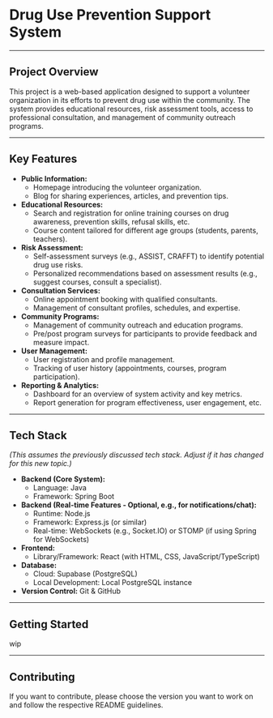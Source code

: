 # Drug Use Prevention Support System

---

## Project Overview

This project is a web-based application designed to support a volunteer organization in its efforts to prevent drug use within the community. The system provides educational resources, risk assessment tools, access to professional consultation, and management of community outreach programs.

---

## Key Features

*   **Public Information:**
    *   Homepage introducing the volunteer organization.
    *   Blog for sharing experiences, articles, and prevention tips.
*   **Educational Resources:**
    *   Search and registration for online training courses on drug awareness, prevention skills, refusal skills, etc.
    *   Course content tailored for different age groups (students, parents, teachers).
*   **Risk Assessment:**
    *   Self-assessment surveys (e.g., ASSIST, CRAFFT) to identify potential drug use risks.
    *   Personalized recommendations based on assessment results (e.g., suggest courses, consult a specialist).
*   **Consultation Services:**
    *   Online appointment booking with qualified consultants.
    *   Management of consultant profiles, schedules, and expertise.
*   **Community Programs:**
    *   Management of community outreach and education programs.
    *   Pre/post program surveys for participants to provide feedback and measure impact.
*   **User Management:**
    *   User registration and profile management.
    *   Tracking of user history (appointments, courses, program participation).
*   **Reporting & Analytics:**
    *   Dashboard for an overview of system activity and key metrics.
    *   Report generation for program effectiveness, user engagement, etc.

---

## Tech Stack

*(This assumes the previously discussed tech stack. Adjust if it has changed for this new topic.)*

*   **Backend (Core System):**
    *   Language: Java
    *   Framework: Spring Boot
*   **Backend (Real-time Features - Optional, e.g., for notifications/chat):**
    *   Runtime: Node.js
    *   Framework: Express.js (or similar)
    *   Real-time: WebSockets (e.g., Socket.IO) or STOMP (if using Spring for WebSockets)
*   **Frontend:**
    *   Library/Framework: React (with HTML, CSS, JavaScript/TypeScript)
*   **Database:**
    *   Cloud: Supabase (PostgreSQL)
    *   Local Development: Local PostgreSQL instance
*   **Version Control:** Git & GitHub

---

## Getting Started

wip

---

## Contributing

If you want to contribute, please choose the version you want to work on and follow the respective README guidelines.